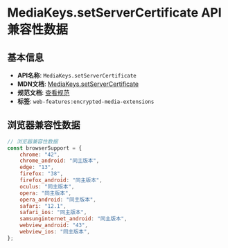 # MediaKeys.setServerCertificate API 兼容性数据

## 基本信息

- **API名称**: `MediaKeys.setServerCertificate`
- **MDN文档**: [MediaKeys.setServerCertificate](https://developer.mozilla.org/docs/Web/API/MediaKeys/setServerCertificate)
- **规范文档**: [查看规范](https://w3c.github.io/encrypted-media/#dom-mediakeys-setservercertificate)
- **标签**: `web-features:encrypted-media-extensions`

## 浏览器兼容性数据

```javascript
// 浏览器兼容性数据
const browserSupport = {
    chrome: "42",
    chrome_android: "同主版本",
    edge: "13",
    firefox: "38",
    firefox_android: "同主版本",
    oculus: "同主版本",
    opera: "同主版本",
    opera_android: "同主版本",
    safari: "12.1",
    safari_ios: "同主版本",
    samsunginternet_android: "同主版本",
    webview_android: "43",
    webview_ios: "同主版本",
};

```


